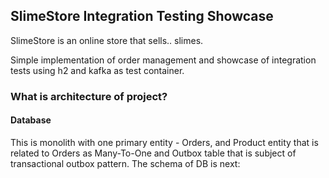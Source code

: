 ## SlimeStore Integration Testing Showcase

SlimeStore is an online store that sells.. slimes.

Simple implementation of order management and showcase of integration tests using h2 and kafka as test container.

### What is architecture of project?
#### Database
This is monolith with one primary entity - Orders, and Product entity that is related to Orders as Many-To-One and Outbox table that is subject of transactional outbox pattern.
The schema of DB is next:

